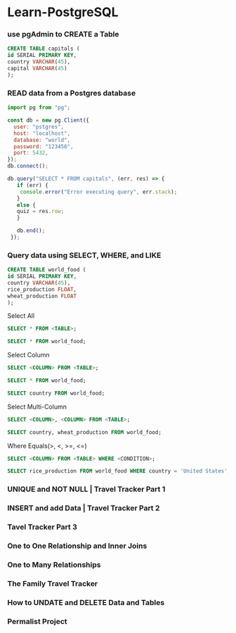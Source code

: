 # Learn-PostgreSQL

### use pgAdmin to CREATE a Table
```sql
CREATE TABLE capitals (
id SERIAL PRIMARY KEY,
country VARCHAR(45),
capital VARCHAR(45)
);
```

### READ data from a Postgres database
```js
import pg from "pg";

const db = new pg.Client({
  user: "pstgres",
  host: "localhost",
  database: "world",
  password: "123456",
  port: 5432,
});
db.connect();

db.query("SELECT * FROM capitals", (err, res) => {
   if (err) {
    console.error("Error executing query", err.stack);
   }
   else {
   quiz = res.row;
   }

   db.end();
 });
```


### Query data using SELECT, WHERE, and LIKE
```sql
CREATE TABLE world_food (
id SERIAL PRIMARY KEY,
country VARCHAR(45),
rice_production FLOAT,
wheat_production FLOAT
);
```
Select All
```sql
SELECT * FROM <TABLE>;

SELECT * FROM world_food;
```
Select Column
```sql
SELECT <COLUMN> FROM <TABLE>;

SELECT * FROM world_food;

SELECT country FROM world_food;
```
Select Multi-Column
```sql
SELECT <COLUMN>, <COLUMN> FROM <TABLE>;

SELECT country, wheat_production FROM world_food;
```
Where Equals(>, <, >=, <=)
```sql
SELECT <COLUMN> FROM <TABLE> WHERE <CONDITION>;

SELECT rice_production FROM world_food WHERE country = 'United States';
```

### UNIQUE and NOT NULL | Travel Tracker Part 1

### INSERT and add Data | Travel Tracker Part 2

### Tavel Tracker Part 3

### One to One Relationship and Inner Joins

### One to Many Relationships

### The Family Travel Tracker

### How to UNDATE and DELETE Data and Tables

### Permalist Project

